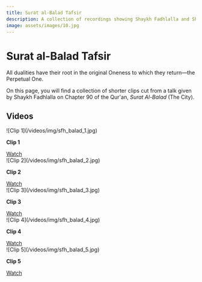 ```yaml
---
title: Surat al-Balad Tafsir
description: A collection of recordings showing Shaykh Fadhlalla and Shaykh Muslim in conversation about the 57th Surat of the Qur'an, al-Balad.
image: assets/images/10.jpg
---
```


# Surat al-Balad Tafsir

<div class="callout">
All dualities have their root in the original Oneness to which they return—the Perpetual One.
</div>

On this page, you will find a collection of shorter clips cut from a talk given by Shaykh Fadhlalla on Chapter 90 of the Qur'an, _Surat Al-Balad_ (The City). 

## Videos

<div markdown="1" class="card video sidebar center gemoji center-content">

<div markdown="2" class="video-image">
![Clip 1](/videos/img/sfh_balad_1.jpg)
</div>

**Clip 1**

<div markdown="3" class="video-link">
<a target="_blank" href="https://www.youtube.com/watch?v=pet9fsZ6cw0">Watch</a>
</div>

</div>

<div markdown="1" class="card video sidebar center gemoji center-content">

<div markdown="2" class="video-image">
![Clip 2](/videos/img/sfh_balad_2.jpg)
</div>

**Clip 2**

<div markdown="3" class="video-link">
<a target="_blank" href="https://www.youtube.com/watch?v=v5moB2MWA-w">Watch</a>
</div>

</div>

<div markdown="1" class="card video sidebar center gemoji center-content">

<div markdown="2" class="video-image">
![Clip 3](/videos/img/sfh_balad_3.jpg)
</div>

**Clip 3**

<div markdown="3" class="video-link">
<a target="_blank" href="https://www.youtube.com/watch?v=voltvrJW3iU">Watch</a>
</div>

</div>

<div markdown="1" class="card video sidebar center gemoji center-content">

<div markdown="2" class="video-image">
![Clip 4](/videos/img/sfh_balad_4.jpg)
</div>

**Clip 4**

<div markdown="3" class="video-link">
<a target="_blank" href="https://www.youtube.com/watch?v=LeAhvySu81Q">Watch</a>
</div>

</div>

<div markdown="1" class="card video sidebar center gemoji center-content">

<div markdown="2" class="video-image">
![Clip 5](/videos/img/sfh_balad_5.jpg)
</div>

**Clip 5**

<div markdown="3" class="video-link">
<a target="_blank" href="https://www.youtube.com/watch?v=hqFBClq8kFQ">Watch</a>
</div>

</div>
